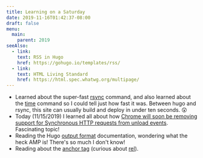 ```yaml
---
title: Learning on a Saturday
date: 2019-11-16T01:42:37-08:00
draft: false
menu:
  main:
    parent: 2019
seeAlso:
  - link:
    text: RSS in Hugo
    href: https://gohugo.io/templates/rss/
  - link:
    text: HTML Living Standard
    href: https://html.spec.whatwg.org/multipage/
---
```


- Learned about the super-fast [rsync](https://linux.die.net/man/1/rsync) command, and also learned about the [time](<https://en.wikipedia.org/wiki/Time_(Unix)>) command so I could tell just how fast it was. Between hugo and rsync, this site can usually build and deploy in under ten seconds. 😲
- Today (11/15/2019) I learned all about how [Chrome will soon be removing support for Synchronous HTTP requests from unload events](https://chromestatus.com/feature/4664843055398912). Fascinating topic!
- Reading the Hugo [output format](https://gohugo.io/templates/output-formats) documentation, wondering what the heck AMP is! There's so much I don't know!
- Reading about the [anchor tag](https://html.spec.whatwg.org/multipage/text-level-semantics.html#the-a-element) (curious about [rel](https://html.spec.whatwg.org/multipage/links.html#attr-hyperlink-rel)).
